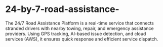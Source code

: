 # 24-by-7-road-assistance-
The 24/7 Road Assistance Platform is a real-time service that connects stranded drivers with nearby towing, repair, and emergency assistance providers. Using GPS tracking, AI-based issue detection, and cloud services (AWS), it ensures quick response and efficient service dispatch.
